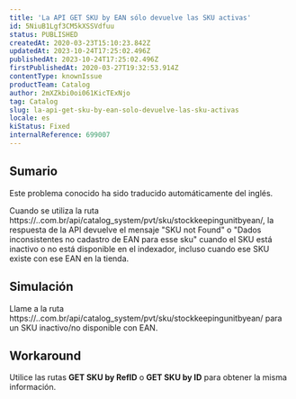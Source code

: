 ```yaml
---
title: 'La API GET SKU by EAN sólo devuelve las SKU activas'
id: 5NiuB1Lgf3CM5kXSSVdfuu
status: PUBLISHED
createdAt: 2020-03-23T15:10:23.842Z
updatedAt: 2023-10-24T17:25:02.496Z
publishedAt: 2023-10-24T17:25:02.496Z
firstPublishedAt: 2020-03-27T19:32:53.914Z
contentType: knownIssue
productTeam: Catalog
author: 2mXZkbi0oi061KicTExNjo
tag: Catalog
slug: la-api-get-sku-by-ean-solo-devuelve-las-sku-activas
locale: es
kiStatus: Fixed
internalReference: 699007
---
```


## Sumario

<div class="alert alert-info">
  <p>Este problema conocido ha sido traducido automáticamente del inglés.</p>
</div>



Cuando se utiliza la ruta https://..com.br/api/catalog_system/pvt/sku/stockkeepingunitbyean/, la respuesta de la API devuelve el mensaje "SKU not Found" o "Dados inconsistentes no cadastro de EAN para esse sku" cuando el SKU está inactivo o no está disponible en el indexador, incluso cuando ese SKU existe con ese EAN en la tienda.



## Simulación



Llame a la ruta https://..com.br/api/catalog_system/pvt/sku/stockkeepingunitbyean/ para un SKU inactivo/no disponible con EAN.



## Workaround




Utilice las rutas **GET SKU by RefID** o **GET SKU by ID** para obtener la misma información.

